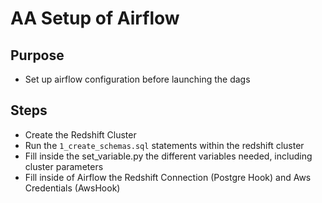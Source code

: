 # AA Setup of Airflow
## Purpose
- Set up airflow configuration before launching the dags

## Steps
- Create the Redshift Cluster
- Run the `1_create_schemas.sql` statements within the redshift cluster
- Fill inside the set_variable.py the different variables needed, including cluster parameters
- Fill inside of Airflow the Redshift Connection (Postgre Hook) and Aws Credentials (AwsHook)